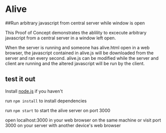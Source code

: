 # Alive

##Run arbitrary javascript from central server while window is open

This Proof of Concept demonstrates the ablility to excecute arbitrary javascript from a central server in a window left open.

When the server is running and someone has alive.html open in a web browser, the javascript contained in alive.js will be downloaded from the server and ran every second.
alive.js can be modified while the server and client are running and the altered javascript will be run by the client.

## test it out

Install [node.js](https://nodejs.org/en/) if you haven't

run `npm install` to install dependencies

run `npm start` to start the alive server on port 3000

open localhost:3000 in your web browser on the same machine or visit port 3000 on your server with another device's web browser 
